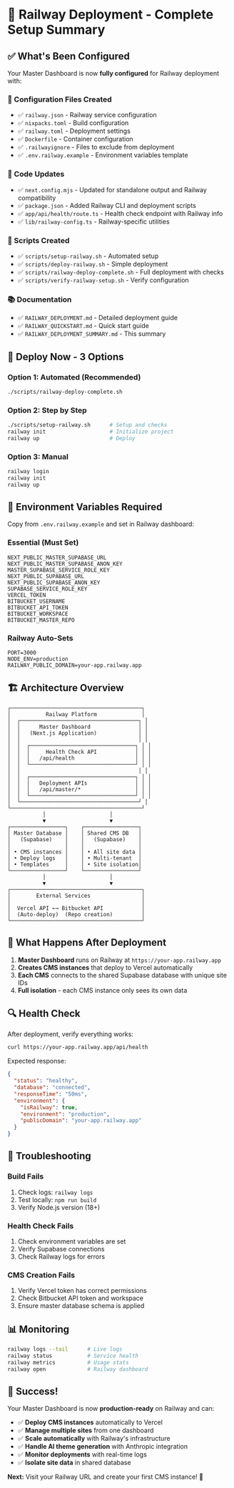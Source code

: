 # 🚂 Railway Deployment - Complete Setup Summary

## ✅ What's Been Configured

Your Master Dashboard is now **fully configured** for Railway deployment with:

### 📁 Configuration Files Created
- ✅ `railway.json` - Railway service configuration
- ✅ `nixpacks.toml` - Build configuration  
- ✅ `railway.toml` - Deployment settings
- ✅ `Dockerfile` - Container configuration
- ✅ `.railwayignore` - Files to exclude from deployment
- ✅ `.env.railway.example` - Environment variables template

### 🔧 Code Updates
- ✅ `next.config.mjs` - Updated for standalone output and Railway compatibility
- ✅ `package.json` - Added Railway CLI and deployment scripts
- ✅ `app/api/health/route.ts` - Health check endpoint with Railway info
- ✅ `lib/railway-config.ts` - Railway-specific utilities

### 📜 Scripts Created
- ✅ `scripts/setup-railway.sh` - Automated setup
- ✅ `scripts/deploy-railway.sh` - Simple deployment
- ✅ `scripts/railway-deploy-complete.sh` - Full deployment with checks
- ✅ `scripts/verify-railway-setup.sh` - Verify configuration

### 📚 Documentation
- ✅ `RAILWAY_DEPLOYMENT.md` - Detailed deployment guide
- ✅ `RAILWAY_QUICKSTART.md` - Quick start guide
- ✅ `RAILWAY_DEPLOYMENT_SUMMARY.md` - This summary

## 🚀 Deploy Now - 3 Options

### Option 1: Automated (Recommended)
```bash
./scripts/railway-deploy-complete.sh
```

### Option 2: Step by Step
```bash
./scripts/setup-railway.sh      # Setup and checks
railway init                    # Initialize project
railway up                      # Deploy
```

### Option 3: Manual
```bash
railway login
railway init
railway up
```

## 🔑 Environment Variables Required

Copy from `.env.railway.example` and set in Railway dashboard:

### Essential (Must Set)
```
NEXT_PUBLIC_MASTER_SUPABASE_URL
NEXT_PUBLIC_MASTER_SUPABASE_ANON_KEY
MASTER_SUPABASE_SERVICE_ROLE_KEY
NEXT_PUBLIC_SUPABASE_URL
NEXT_PUBLIC_SUPABASE_ANON_KEY
SUPABASE_SERVICE_ROLE_KEY
VERCEL_TOKEN
BITBUCKET_USERNAME
BITBUCKET_API_TOKEN
BITBUCKET_WORKSPACE
BITBUCKET_MASTER_REPO
```

### Railway Auto-Sets
```
PORT=3000
NODE_ENV=production
RAILWAY_PUBLIC_DOMAIN=your-app.railway.app
```

## 🏗️ Architecture Overview

```
┌─────────────────────────────────────────┐
│           Railway Platform              │
│  ┌─────────────────────────────────────┐ │
│  │      Master Dashboard               │ │
│  │   (Next.js Application)             │ │
│  │                                     │ │
│  │  ┌─────────────────────────────────┐ │ │
│  │  │     Health Check API            │ │ │
│  │  │   /api/health                   │ │ │
│  │  └─────────────────────────────────┘ │ │
│  │                                     │ │
│  │  ┌─────────────────────────────────┐ │ │
│  │  │   Deployment APIs               │ │ │
│  │  │   /api/master/*                 │ │ │
│  │  └─────────────────────────────────┘ │ │
│  └─────────────────────────────────────┘ │
└─────────────────────────────────────────┘
           │                    │
           ▼                    ▼
┌─────────────────┐    ┌─────────────────┐
│ Master Database │    │ Shared CMS DB   │
│   (Supabase)    │    │   (Supabase)    │
│                 │    │                 │
│ • CMS instances │    │ • All site data │
│ • Deploy logs   │    │ • Multi-tenant  │
│ • Templates     │    │ • Site isolation│
└─────────────────┘    └─────────────────┘
           │                    │
           ▼                    ▼
┌─────────────────────────────────────────┐
│        External Services                │
│                                         │
│  Vercel API ←→ Bitbucket API            │
│  (Auto-deploy)  (Repo creation)         │
└─────────────────────────────────────────┘
```

## 🎯 What Happens After Deployment

1. **Master Dashboard** runs on Railway at `https://your-app.railway.app`
2. **Creates CMS instances** that deploy to Vercel automatically
3. **Each CMS** connects to the shared Supabase database with unique site IDs
4. **Full isolation** - each CMS instance only sees its own data

## 🔍 Health Check

After deployment, verify everything works:

```bash
curl https://your-app.railway.app/api/health
```

Expected response:
```json
{
  "status": "healthy",
  "database": "connected", 
  "responseTime": "50ms",
  "environment": {
    "isRailway": true,
    "environment": "production",
    "publicDomain": "your-app.railway.app"
  }
}
```

## 🚨 Troubleshooting

### Build Fails
1. Check logs: `railway logs`
2. Test locally: `npm run build`
3. Verify Node.js version (18+)

### Health Check Fails
1. Check environment variables are set
2. Verify Supabase connections
3. Check Railway logs for errors

### CMS Creation Fails
1. Verify Vercel token has correct permissions
2. Check Bitbucket API token and workspace
3. Ensure master database schema is applied

## 📊 Monitoring

```bash
railway logs --tail      # Live logs
railway status           # Service health
railway metrics          # Usage stats
railway open             # Railway dashboard
```

## 🎉 Success!

Your Master Dashboard is now **production-ready** on Railway and can:

- ✅ **Deploy CMS instances** automatically to Vercel
- ✅ **Manage multiple sites** from one dashboard  
- ✅ **Scale automatically** with Railway's infrastructure
- ✅ **Handle AI theme generation** with Anthropic integration
- ✅ **Monitor deployments** with real-time logs
- ✅ **Isolate site data** in shared database

**Next:** Visit your Railway URL and create your first CMS instance! 🚀
